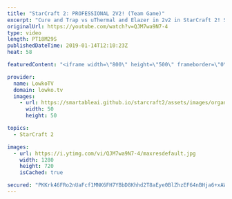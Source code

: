 ```yaml
---
title: "StarCraft 2: PROFESSIONAL 2V2! (Team Game)"
excerpt: "Cure and Trap vs uThermal and Elazer in 2v2 in StarCraft 2! Subscribe for more videos: http://lowko.tv/youtube Epic archon match: https://goo.gl/echvbd  Not something I usually get to cast! In this video I give commentary to a professional team game in StarCraft 2.  Check out Lowko merchandise: http://lowko.tv/merch"
originalUrl: https://youtube.com/watch?v=QJM7wa9N7-4
type: video
length: PT18M29S
publishedDateTime: 2019-01-14T12:10:23Z
heat: 58

featuredContent: "<iframe width=\"800\" height=\"500\" frameborder=\"0\" src=\"https://www.youtube.com/embed/QJM7wa9N7-4\" allow=\"accelerometer; autoplay; encrypted-media; gyroscope; picture-in-picture\" allowfullscreen></iframe>"

provider:
  name: LowkoTV
  domain: lowko.tv
  images:
    - url: https://smartableai.github.io/starcraft2/assets/images/organizations/lowko.tv-50x50.jpg
      width: 50
      height: 50

topics:
  - StarCraft 2

images:
  - url: https://i.ytimg.com/vi/QJM7wa9N7-4/maxresdefault.jpg
    width: 1280
    height: 720
    isCached: true

secured: "PKKrk46FRo2nUaFcf1MNK6FH7YBbD8Khhd2T8aEye0BlZhzEF64nBHja6+xAWR/EzltOYcL7aDmoe5pRcZFCCvt8BgxaG351XvreyE9G1BTdznQCnqQBW+gJU37bDh83Yp17BDChQsO/KzRl/3e72pAZwCMIH/M7eRWIqpFPLKjumid2Nbjam8Q+MaSM31tN/lRmsPuOL5ab6C0ICHw3/6Jy2Y3FBMYOx586Pw3vs0DB9y8a5laULud6RYDifOMH3WZBmFvDVAqFpA1O0m7SJKHNS4SZ2/mEmNEGgdfLODJT/dBdsCghU3FzRAj2tHBfLgD1q2LPK8ufF/eC68LF8FEErcxNu9z/05oA8XUHYOmqHj8jWh74vYnVRPXwRsPmVjmX3nAkyIew4csV0+Hdy1HJJRFl/AzaguB5Ru34l9wg6ROiwehEbjW+hgCuinBs;9QPqEmuA434MnG8tSx0IKg=="
---
```


